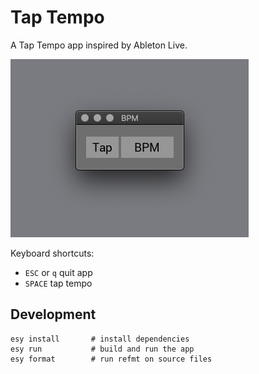 # Tap Tempo

A Tap Tempo app inspired by Ableton Live.

![Tap tempo screenshot](./tap.png)

Keyboard shortcuts:
  - `ESC` or `q` quit app
  - `SPACE` tap tempo

## Development

```
esy install       # install dependencies
esy run           # build and run the app
esy format        # run refmt on source files
```
